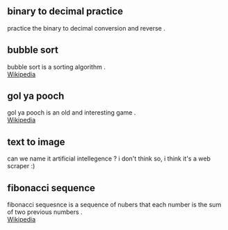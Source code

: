 ## binary to decimal practice
practice the binary to decimal conversion and reverse .

## bubble sort
bubble sort is a sorting algorithm . <br> [Wikipedia](https://en.wikipedia.org/wiki/Bubble_sort)

## gol ya pooch 
gol ya pooch is an old and interesting game . <br> [Wikipedia](https://fa.wikipedia.org/wiki/%DA%AF%D9%84_%DB%8C%D8%A7_%D9%BE%D9%88%DA%86)

## text to image
can we name it artificial intellegence ? i don't think so, i think it's a web scraper :)

## fibonacci sequence
fibonacci sequesnce is a sequence of nubers that each number is the sum of two previous numbers . <br> [Wikipedia](https://en.wikipedia.org/wiki/Fibonacci_sequence) 
